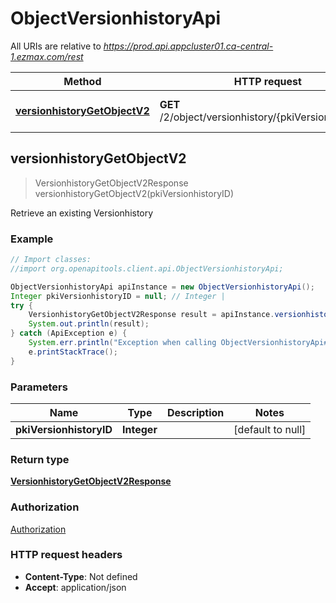 # ObjectVersionhistoryApi

All URIs are relative to *https://prod.api.appcluster01.ca-central-1.ezmax.com/rest*

Method | HTTP request | Description
------------- | ------------- | -------------
[**versionhistoryGetObjectV2**](ObjectVersionhistoryApi.md#versionhistoryGetObjectV2) | **GET** /2/object/versionhistory/{pkiVersionhistoryID} | Retrieve an existing Versionhistory



## versionhistoryGetObjectV2

> VersionhistoryGetObjectV2Response versionhistoryGetObjectV2(pkiVersionhistoryID)

Retrieve an existing Versionhistory



### Example

```java
// Import classes:
//import org.openapitools.client.api.ObjectVersionhistoryApi;

ObjectVersionhistoryApi apiInstance = new ObjectVersionhistoryApi();
Integer pkiVersionhistoryID = null; // Integer | 
try {
    VersionhistoryGetObjectV2Response result = apiInstance.versionhistoryGetObjectV2(pkiVersionhistoryID);
    System.out.println(result);
} catch (ApiException e) {
    System.err.println("Exception when calling ObjectVersionhistoryApi#versionhistoryGetObjectV2");
    e.printStackTrace();
}
```

### Parameters


Name | Type | Description  | Notes
------------- | ------------- | ------------- | -------------
 **pkiVersionhistoryID** | **Integer**|  | [default to null]

### Return type

[**VersionhistoryGetObjectV2Response**](VersionhistoryGetObjectV2Response.md)

### Authorization

[Authorization](../README.md#Authorization)

### HTTP request headers

- **Content-Type**: Not defined
- **Accept**: application/json

